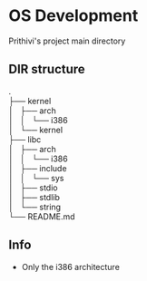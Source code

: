 # OS Development
Prithivi's project main directory
## DIR structure
.  
├── kernel  
│   ├── arch  
│   │   └── i386  
│   └── kernel  
├── libc  
│   ├── arch  
│   │   └── i386  
│   ├── include  
│   │   └── sys  
│   ├── stdio  
│   ├── stdlib  
│   └── string  
└── README.md  

## Info
- Only the i386 architecture